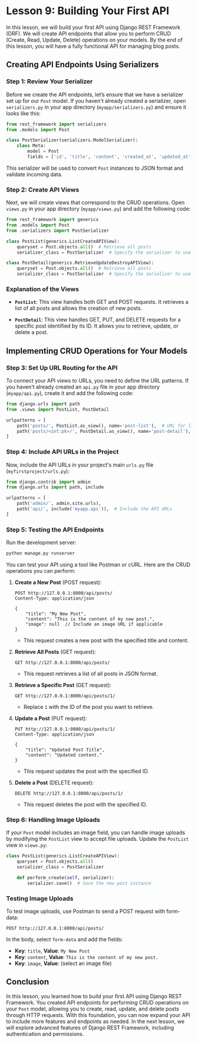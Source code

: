 # Lesson 9: Building Your First API

In this lesson, we will build your first API using Django REST Framework (DRF). We will create API endpoints that allow you to perform CRUD (Create, Read, Update, Delete) operations on your models. By the end of this lesson, you will have a fully functional API for managing blog posts.

## Creating API Endpoints Using Serializers

### Step 1: Review Your Serializer

Before we create the API endpoints, let’s ensure that we have a serializer set up for our `Post` model. If you haven't already created a serializer, open `serializers.py` in your app directory (`myapp/serializers.py`) and ensure it looks like this:

```python
from rest_framework import serializers
from .models import Post

class PostSerializer(serializers.ModelSerializer):
    class Meta:
        model = Post
        fields = ['id', 'title', 'content', 'created_at', 'updated_at', 'image']  # Specify fields to serialize
```

This serializer will be used to convert `Post` instances to JSON format and validate incoming data.

### Step 2: Create API Views

Next, we will create views that correspond to the CRUD operations. Open `views.py` in your app directory (`myapp/views.py`) and add the following code:

```python
from rest_framework import generics
from .models import Post
from .serializers import PostSerializer

class PostList(generics.ListCreateAPIView):
    queryset = Post.objects.all()  # Retrieve all posts
    serializer_class = PostSerializer  # Specify the serializer to use

class PostDetail(generics.RetrieveUpdateDestroyAPIView):
    queryset = Post.objects.all()  # Retrieve all posts
    serializer_class = PostSerializer  # Specify the serializer to use
```

### Explanation of the Views

- **`PostList`**: This view handles both GET and POST requests. It retrieves a list of all posts and allows the creation of new posts.

- **`PostDetail`**: This view handles GET, PUT, and DELETE requests for a specific post identified by its ID. It allows you to retrieve, update, or delete a post.

## Implementing CRUD Operations for Your Models

### Step 3: Set Up URL Routing for the API

To connect your API views to URLs, you need to define the URL patterns. If you haven't already created an `api.py` file in your app directory (`myapp/api.py`), create it and add the following code:

```python
from django.urls import path
from .views import PostList, PostDetail

urlpatterns = [
    path('posts/', PostList.as_view(), name='post-list'),  # URL for listing and creating posts
    path('posts/<int:pk>/', PostDetail.as_view(), name='post-detail'),  # URL for retrieving, updating, and deleting a post
]
```

### Step 4: Include API URLs in the Project

Now, include the API URLs in your project's main `urls.py` file (`myfirstproject/urls.py`):

```python
from django.contrib import admin
from django.urls import path, include

urlpatterns = [
    path('admin/', admin.site.urls),
    path('api/', include('myapp.api')),  # Include the API URLs
]
```

### Step 5: Testing the API Endpoints

Run the development server:

```bash
python manage.py runserver
```

You can test your API using a tool like Postman or cURL. Here are the CRUD operations you can perform:

1. **Create a New Post** (POST request):

   ```
   POST http://127.0.0.1:8000/api/posts/
   Content-Type: application/json

   {
       "title": "My New Post",
       "content": "This is the content of my new post.",
       "image": null  // Include an image URL if applicable
   }
   ```

   - This request creates a new post with the specified title and content.

2. **Retrieve All Posts** (GET request):

   ```
   GET http://127.0.0.1:8000/api/posts/
   ```

   - This request retrieves a list of all posts in JSON format.

3. **Retrieve a Specific Post** (GET request):

   ```
   GET http://127.0.0.1:8000/api/posts/1/
   ```

   - Replace `1` with the ID of the post you want to retrieve.

4. **Update a Post** (PUT request):

   ```
   PUT http://127.0.0.1:8000/api/posts/1/
   Content-Type: application/json

   {
       "title": "Updated Post Title",
       "content": "Updated content."
   }
   ```

   - This request updates the post with the specified ID.

5. **Delete a Post** (DELETE request):

   ```
   DELETE http://127.0.0.1:8000/api/posts/1/
   ```

   - This request deletes the post with the specified ID.

### Step 6: Handling Image Uploads

If your `Post` model includes an image field, you can handle image uploads by modifying the `PostList` view to accept file uploads. Update the `PostList` view in `views.py`:

```python
class PostList(generics.ListCreateAPIView):
    queryset = Post.objects.all()
    serializer_class = PostSerializer

    def perform_create(self, serializer):
        serializer.save()  # Save the new post instance
```

### Testing Image Uploads

To test image uploads, use Postman to send a POST request with form-data:

```
POST http://127.0.0.1:8000/api/posts/
```

In the body, select `form-data` and add the fields:

- **Key**: `title`, **Value**: `My New Post`
- **Key**: `content`, **Value**: `This is the content of my new post.`
- **Key**: `image`, **Value**: (select an image file)

## Conclusion

In this lesson, you learned how to build your first API using Django REST Framework. You created API endpoints for performing CRUD operations on your `Post` model, allowing you to create, read, update, and delete posts through HTTP requests. With this foundation, you can now expand your API to include more features and endpoints as needed. In the next lesson, we will explore advanced features of Django REST Framework, including authentication and permissions.